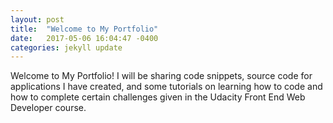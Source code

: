 ```yaml
---
layout: post
title:  "Welcome to My Portfolio"
date:   2017-05-06 16:04:47 -0400
categories: jekyll update
---
```

Welcome to My Portfolio! I will be sharing code snippets, source code for applications I have created, and some tutorials on learning how to code and how to complete certain challenges given in the Udacity Front End Web Developer course.
